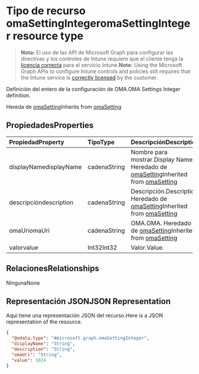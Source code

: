 # <a name="omasettinginteger-resource-type"></a><span data-ttu-id="05e87-101">Tipo de recurso omaSettingInteger</span><span class="sxs-lookup"><span data-stu-id="05e87-101">omaSettingInteger resource type</span></span>

> <span data-ttu-id="05e87-102">**Nota:** El uso de las API de Microsoft Graph para configurar las directivas y los controles de Intune requiere que el cliente tenga la [licencia correcta](https://go.microsoft.com/fwlink/?linkid=839381) para el servicio Intune.</span><span class="sxs-lookup"><span data-stu-id="05e87-102">**Note:** Using the Microsoft Graph APIs to configure Intune controls and policies still requires that the Intune service is [correctly licensed](https://go.microsoft.com/fwlink/?linkid=839381) by the customer.</span></span>

<span data-ttu-id="05e87-103">Definición del entero de la configuración de OMA.</span><span class="sxs-lookup"><span data-stu-id="05e87-103">OMA Settings Integer definition.</span></span>

<span data-ttu-id="05e87-104">Hereda de [omaSetting](../resources/intune_deviceconfig_omasetting.md)</span><span class="sxs-lookup"><span data-stu-id="05e87-104">Inherits from [omaSetting](../resources/intune_deviceconfig_omasetting.md)</span></span>

## <a name="properties"></a><span data-ttu-id="05e87-105">Propiedades</span><span class="sxs-lookup"><span data-stu-id="05e87-105">Properties</span></span>
|<span data-ttu-id="05e87-106">Propiedad</span><span class="sxs-lookup"><span data-stu-id="05e87-106">Property</span></span>|<span data-ttu-id="05e87-107">Tipo</span><span class="sxs-lookup"><span data-stu-id="05e87-107">Type</span></span>|<span data-ttu-id="05e87-108">Descripción</span><span class="sxs-lookup"><span data-stu-id="05e87-108">Description</span></span>|
|:---|:---|:---|
|<span data-ttu-id="05e87-109">displayName</span><span class="sxs-lookup"><span data-stu-id="05e87-109">displayName</span></span>|<span data-ttu-id="05e87-110">cadena</span><span class="sxs-lookup"><span data-stu-id="05e87-110">String</span></span>|<span data-ttu-id="05e87-111">Nombre para mostrar.</span><span class="sxs-lookup"><span data-stu-id="05e87-111">Display Name.</span></span> <span data-ttu-id="05e87-112">Heredado de [omaSetting](../resources/intune_deviceconfig_omasetting.md)</span><span class="sxs-lookup"><span data-stu-id="05e87-112">Inherited from [omaSetting](../resources/intune_deviceconfig_omasetting.md)</span></span>|
|<span data-ttu-id="05e87-113">descripción</span><span class="sxs-lookup"><span data-stu-id="05e87-113">description</span></span>|<span data-ttu-id="05e87-114">cadena</span><span class="sxs-lookup"><span data-stu-id="05e87-114">String</span></span>|<span data-ttu-id="05e87-115">Descripción.</span><span class="sxs-lookup"><span data-stu-id="05e87-115">Description.</span></span> <span data-ttu-id="05e87-116">Heredado de [omaSetting](../resources/intune_deviceconfig_omasetting.md)</span><span class="sxs-lookup"><span data-stu-id="05e87-116">Inherited from [omaSetting](../resources/intune_deviceconfig_omasetting.md)</span></span>|
|<span data-ttu-id="05e87-117">omaUri</span><span class="sxs-lookup"><span data-stu-id="05e87-117">omaUri</span></span>|<span data-ttu-id="05e87-118">cadena</span><span class="sxs-lookup"><span data-stu-id="05e87-118">String</span></span>|<span data-ttu-id="05e87-119">OMA.</span><span class="sxs-lookup"><span data-stu-id="05e87-119">OMA.</span></span> <span data-ttu-id="05e87-120">Heredado de [omaSetting](../resources/intune_deviceconfig_omasetting.md)</span><span class="sxs-lookup"><span data-stu-id="05e87-120">Inherited from [omaSetting](../resources/intune_deviceconfig_omasetting.md)</span></span>|
|<span data-ttu-id="05e87-121">valor</span><span class="sxs-lookup"><span data-stu-id="05e87-121">value</span></span>|<span data-ttu-id="05e87-122">Int32</span><span class="sxs-lookup"><span data-stu-id="05e87-122">Int32</span></span>|<span data-ttu-id="05e87-123">Valor.</span><span class="sxs-lookup"><span data-stu-id="05e87-123">Value.</span></span>|

## <a name="relationships"></a><span data-ttu-id="05e87-124">Relaciones</span><span class="sxs-lookup"><span data-stu-id="05e87-124">Relationships</span></span>
<span data-ttu-id="05e87-125">Ninguna</span><span class="sxs-lookup"><span data-stu-id="05e87-125">None</span></span>
## <a name="json-representation"></a><span data-ttu-id="05e87-126">Representación JSON</span><span class="sxs-lookup"><span data-stu-id="05e87-126">JSON Representation</span></span>
<span data-ttu-id="05e87-127">Aquí tiene una representación JSON del recurso.</span><span class="sxs-lookup"><span data-stu-id="05e87-127">Here is a JSON representation of the resource.</span></span>
<!-- {
  "blockType": "resource",
  "@odata.type": "microsoft.graph.omaSettingInteger"
}
-->
``` json
{
  "@odata.type": "#microsoft.graph.omaSettingInteger",
  "displayName": "String",
  "description": "String",
  "omaUri": "String",
  "value": 1024
}
```



